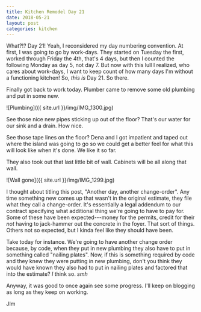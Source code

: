 ```yaml
---
title: Kitchen Remodel Day 21
date: 2018-05-21
layout: post
categories: kitchen
---
```

What?!? Day 21! Yeah, I reconsidered my day numbering convention. At first, I was going to go by work-days. They started on Tuesday the first, worked through Friday the 4th, that's 4 days, but then I counted the following Monday as day 5, not day 7. But now with this lull I realized, who cares about work-days, I want to keep count of how many days I'm without a functioning kitchen! So, _this is_ Day 21. So there. 

Finally got back to work today. Plumber came to remove some old plumbing and put in some new. 

![Plumbing]({{ site.url }}/img/IMG_1300.jpg)

See those nice new pipes sticking up out of the floor? That's our water for our sink and a drain. How nice. 

See those tape lines on the floor? Dena and I got impatient and taped out where the island was going to go so we could get a better feel for what this will look like when it's done. We like it so far. 

They also took out that last little bit of wall. Cabinets will be all along that wall. 

![Wall gone]({{ site.url }}/img/IMG_1299.jpg)

I thought about titling this post, "Another day, another change-order". Any time something new comes up that wasn't in the original estimate, they file what they call a change-order. It's essentially a legal addendum to our contract specifying what additional thing we're going to have to pay for. Some of these have been expected---money for the permits, credit for their *not* having to jack-hammer out the concrete in the foyer. That sort of things. Others not so expected, but I kinda feel like they should have been.

Take today for instance. We're going to have another change order because, by code, when they put in new plumbing they also have to put in something called "nailing plates". Now, if this is something required by code and they knew they were putting in new plumbing, don't you think they would have known they also had to put in nailing plates and factored that into the estimate? _I_ think so. _smh_

Anyway, it was good to once again see some progress. I'll keep on blogging as long as they keep on working. 

JIm


